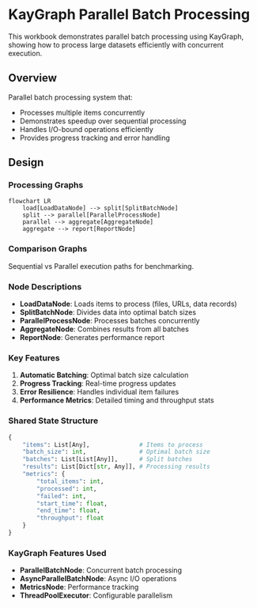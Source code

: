 # KayGraph Parallel Batch Processing

This workbook demonstrates parallel batch processing using KayGraph, showing how to process large datasets efficiently with concurrent execution.

## Overview

Parallel batch processing system that:
- Processes multiple items concurrently
- Demonstrates speedup over sequential processing
- Handles I/O-bound operations efficiently
- Provides progress tracking and error handling

## Design

### Processing Graphs

```mermaid
flowchart LR
    load[LoadDataNode] --> split[SplitBatchNode]
    split --> parallel[ParallelProcessNode]
    parallel --> aggregate[AggregateNode]
    aggregate --> report[ReportNode]
```

### Comparison Graphs

Sequential vs Parallel execution paths for benchmarking.

### Node Descriptions

- **LoadDataNode**: Loads items to process (files, URLs, data records)
- **SplitBatchNode**: Divides data into optimal batch sizes
- **ParallelProcessNode**: Processes batches concurrently
- **AggregateNode**: Combines results from all batches
- **ReportNode**: Generates performance report

### Key Features

1. **Automatic Batching**: Optimal batch size calculation
2. **Progress Tracking**: Real-time progress updates
3. **Error Resilience**: Handles individual item failures
4. **Performance Metrics**: Detailed timing and throughput stats

### Shared State Structure

```python
{
    "items": List[Any],              # Items to process
    "batch_size": int,               # Optimal batch size
    "batches": List[List[Any]],      # Split batches
    "results": List[Dict[str, Any]], # Processing results
    "metrics": {
        "total_items": int,
        "processed": int,
        "failed": int,
        "start_time": float,
        "end_time": float,
        "throughput": float
    }
}
```

### KayGraph Features Used

- **ParallelBatchNode**: Concurrent batch processing
- **AsyncParallelBatchNode**: Async I/O operations
- **MetricsNode**: Performance tracking
- **ThreadPoolExecutor**: Configurable parallelism